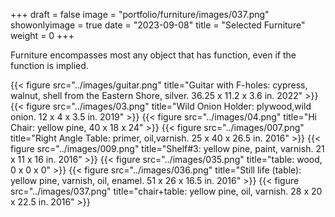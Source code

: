 +++
draft = false
image = "portfolio/furniture/images/037.png"
showonlyimage = true
date = "2023-09-08"
title = "Selected Furniture"
weight = 0
+++

Furniture encompasses most any object that has function, even if the function is implied.
<!--more-->
{{< figure src="../images/guitar.png" title="Guitar with F-holes: cypress, walnut, shell from the Eastern Shore, silver. 36.25 x 11.2 x 3.6 in. 2022" >}}
{{< figure src="../images/03.png" title="Wild Onion Holder: plywood,wild onion. 12 x 4 x 3.5 in. 2019" >}}
{{< figure src="../images/04.png" title="Hi Chair: yellow pine, 40 x 18 x 24" >}}
{{< figure src="../images/007.png" title="Right Angle Table: primer, oil,varnish. 25 x 40 x 26.5 in. 2016" >}}
{{< figure src="../images/009.png" title="Shelf#3: yellow pine, paint, varnish.	21 x 11 x 16 in. 2016" >}}
{{< figure src="../images/035.png" title="table: wood, 0 x 0 x 0" >}}
{{< figure src="../images/036.png" title="Still life (table): yellow pine, varnish, oil, enamel. 51 x 26 x 16.5 in. 2016" >}}
{{< figure src="../images/037.png" title="chair+table: yellow pine, oil, varnish. 28 x 20 x 22.5 in. 2016" >}}
